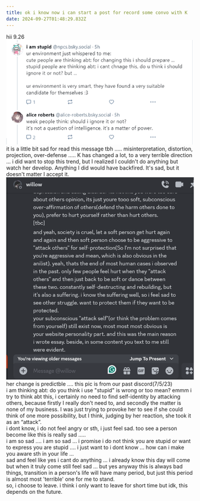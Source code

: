```yaml
---
title: ok i know now i can start a post for record some convo with K
date: 2024-09-27T01:48:29.832Z
---
```





hii
9.26
![20240926203628.png](https://github.com/0xemmkty/tinymind-blog/blob/main/assets/images/2024-09-27/1727401046663.png?raw=true)  
it is a little bit sad for read this message tbh .....
misinterpretation, distortion, projection, over-defense .....
K has changed a lot, to a very terrible direction ... i did want to stop this trend, but I realized I couldn't do anything but watch her develop. Anything I did would have backfired. It's sad, but it doesn't matter I accept it.
![微信图片_20240926204719.png](https://github.com/0xemmkty/tinymind-blog/blob/main/assets/images/2024-09-27/1727401654978.png?raw=true)
her change is predictble .... this pic is from our past discord(7/5/23)  
i am thinking abt: do you think i use "stupid" is wrong or too mean? emmm i try to think abt this, i certainly no need to find self-identity by attacking others, because firstly I really don't need to, and secondly the matter is none of my business. I was just trying to provoke her to see if she could think of one more possibility, but I think, judging by her reaction, she took it as an “attack”.  
i dont know, i do not feel angry or sth, i just feel sad. too see a person become like this is really sad .....  
i am so sad .... i am so sad ... i promise i do not think you are stupid or want to express you are stupid .... i just want to i dont know ... how can i make you aware sth in your life ...   
sad and feel like yes i cant do anything ... i already know this day will come but when it truly come still feel sad ... but yes anyway this is always bad things, transition in a person's life will have many period, but just this period is almost most 'terrible' one for me to stand.  
so, i choose to leave. i think i only want to leave for short time but idk, this depends on the future.

